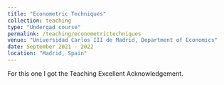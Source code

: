 ```yaml
---
title: "Econometric Techniques"
collection: teaching
type: "Undergad course"
permalink: /teaching/econometrictechniques
venue: "Universidad Carlos III de Madrid, Department of Economics"
date: September 2021 - 2022 
location: "Madrid, Spain"
---
```

For this one I got the Teaching Excellent Acknowledgement.
